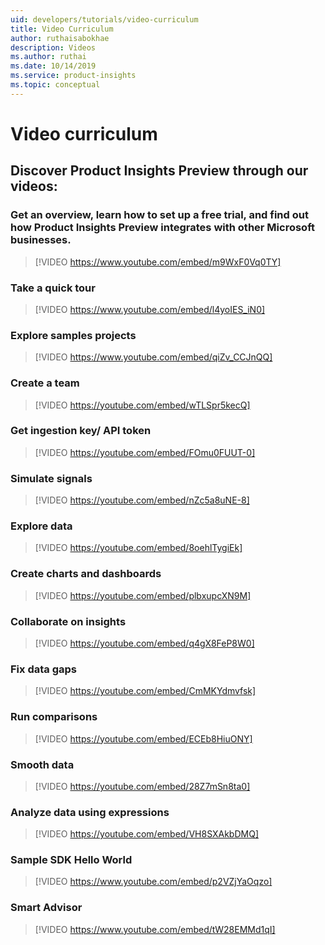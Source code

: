 ```yaml
---
uid: developers/tutorials/video-curriculum
title: Video Curriculum
author: ruthaisabokhae
description: Videos
ms.author: ruthai
ms.date: 10/14/2019
ms.service: product-insights
ms.topic: conceptual
---
```

# Video curriculum

## Discover Product Insights Preview through our videos:

### Get an overview, learn how to set up a free trial, and find out how Product Insights Preview integrates with other Microsoft businesses. 
>[!VIDEO https://www.youtube.com/embed/m9WxF0Vq0TY] 


### Take a quick tour
>[!VIDEO https://www.youtube.com/embed/l4yoIES_iN0]


### Explore samples projects
>[!VIDEO https://www.youtube.com/embed/qiZv_CCJnQQ]
 
 

### Create a team
>[!VIDEO https://youtube.com/embed/wTLSpr5kecQ]	



### Get ingestion key/ API token
>[!VIDEO https://youtube.com/embed/FOmu0FUUT-0]	



### Simulate signals
>[!VIDEO https://youtube.com/embed/nZc5a8uNE-8]	



### Explore data
>[!VIDEO https://youtube.com/embed/8oehlTygiEk]	



### Create charts and dashboards
>[!VIDEO https://youtube.com/embed/plbxupcXN9M]	



### Collaborate on insights
>[!VIDEO https://youtube.com/embed/q4gX8FeP8W0]	



### Fix data gaps
>[!VIDEO https://youtube.com/embed/CmMKYdmvfsk]	



### Run comparisons
>[!VIDEO https://youtube.com/embed/ECEb8HiuONY]	



### Smooth data
>[!VIDEO https://youtube.com/embed/28Z7mSn8ta0]	



### Analyze data using expressions
>[!VIDEO https://youtube.com/embed/VH8SXAkbDMQ]	


 
### Sample SDK Hello World
>[!VIDEO https://www.youtube.com/embed/p2VZjYaOqzo]
 
 
### Smart Advisor
>[!VIDEO https://www.youtube.com/embed/tW28EMMd1qI]



